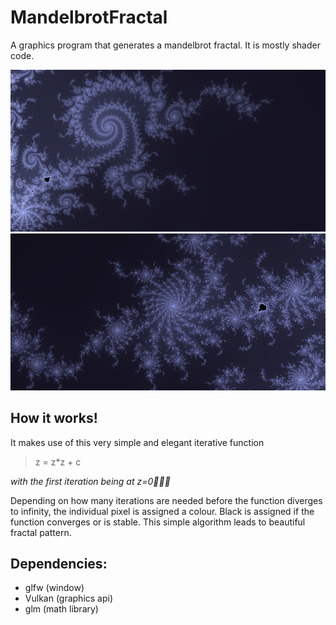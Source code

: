 # MandelbrotFractal
A graphics program that generates a mandelbrot fractal. It is mostly shader code.

<img src="https://github.com/Hamza-L/MandelbrotFractal/blob/master/Mandel1.png?raw=true" alt="Mandelbrot1" width="1100"/>

<img src="https://github.com/Hamza-L/MandelbrotFractal/blob/master/Mandel2.png?raw=true" alt="Mandelbrot2" width="1100"/>

## How it works!
It makes use of this very simple and elegant iterative function

>z = z*z + c

*with the first iteration being at z=0*

Depending on how many iterations are needed before the function diverges to infinity, the individual pixel is assigned a colour. Black is assigned if the function converges or is stable. This simple algorithm leads to beautiful fractal pattern.

## Dependencies:
- glfw (window)
- Vulkan (graphics api)
- glm (math library)